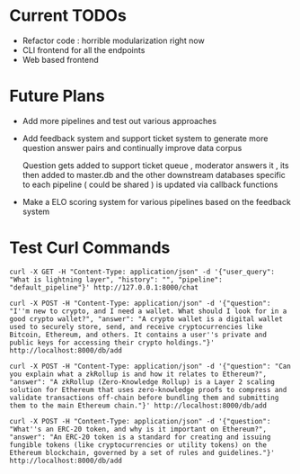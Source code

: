 # Current TODOs

- Refactor code : horrible modularization right now
- CLI frontend for all the endpoints
- Web based frontend

# Future Plans

- Add more pipelines and test out various approaches

- Add feedback system and support ticket system to generate more question answer pairs and continually improve data corpus
  
  Question gets added to support ticket queue , moderator answers it , its then added to master.db and the other downstream databases specific to each pipeline ( could be shared ) is updated via callback functions

- Make a ELO scoring system for various pipelines based on the feedback system

# Test Curl Commands
```
curl -X GET -H "Content-Type: application/json" -d '{"user_query": "What is lightning layer", "history": "", "pipeline": "default_pipeline"}' http://127.0.0.1:8000/chat
```

```
curl -X POST -H "Content-Type: application/json" -d '{"question": "I''m new to crypto, and I need a wallet. What should I look for in a good crypto wallet?", "answer": "A crypto wallet is a digital wallet used to securely store, send, and receive cryptocurrencies like Bitcoin, Ethereum, and others. It contains a user''s private and public keys for accessing their crypto holdings."}' http://localhost:8000/db/add
```

```
curl -X POST -H "Content-Type: application/json" -d '{"question": "Can you explain what a zkRollup is and how it relates to Ethereum?", "answer": "A zkRollup (Zero-Knowledge Rollup) is a Layer 2 scaling solution for Ethereum that uses zero-knowledge proofs to compress and validate transactions off-chain before bundling them and submitting them to the main Ethereum chain."}' http://localhost:8000/db/add
```

```
curl -X POST -H "Content-Type: application/json" -d '{"question": "What''s an ERC-20 token, and why is it important on Ethereum?", "answer": "An ERC-20 token is a standard for creating and issuing fungible tokens (like cryptocurrencies or utility tokens) on the Ethereum blockchain, governed by a set of rules and guidelines."}' http://localhost:8000/db/add
```